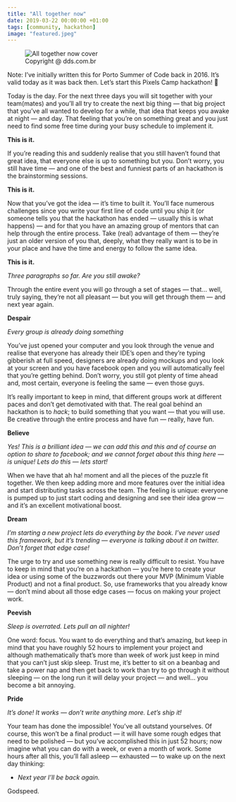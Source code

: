 ```yaml
---
title: "All together now"
date: 2019-03-22 00:00:00 +01:00
tags: [community, hackathon]
image: "featured.jpeg"
---
```


<figure>
<img src="/all-together-now/featured.jpeg" alt="All together now cover">
<figcaption>Copyright @ dds.com.br</figcaption>
</figure>

Note: I’ve initially written this for Porto Summer of Code back in 2016. It’s valid today as it was back then. Let’s start this Pixels Camp hackathon! 🚀

Today is the day. For the next three days you will sit together with your team(mates) and you’ll all try to create the next big thing — that big project that you’ve all wanted to develop for a while, that idea that keeps you awake at night — and day. That feeling that you’re on something great and you just need to find some free time during your busy schedule to implement it.

**This is it.**

If you’re reading this and suddenly realise that you still haven’t found that great idea, that everyone else is up to something but you. Don’t worry, you still have time — and one of the best and funniest parts of an hackathon is the brainstorming sessions.

**This is it.**

Now that you’ve got the idea — it’s time to built it. You’ll face numerous challenges since you write your first line of code until you ship it (or someone tells you that the hackathon has ended — usually this is what happens) — and for that you have an amazing group of mentors that can help through the entire process. Take (real) advantage of them — they’re just an older version of you that, deeply, what they really want is to be in your place and have the time and energy to follow the same idea.

**This is it.**

*Three paragraphs so far. Are you still awake?*

Through the entire event you will go through a set of stages — that… well, truly saying, they’re not all pleasant — but you will get through them — and next year again.

**Despair**

*Every group is already doing something*

You’ve just opened your computer and you look through the venue and realise that everyone has already their IDE’s open and they’re typing gibberish at full speed, designers are already doing mockups and you look at your screen and you have facebook open and you will automatically feel that you’re getting behind. Don’t worry, you still got plenty of time ahead and, most certain, everyone is feeling the same — even those guys.

It’s really important to keep in mind, that different groups work at different paces and don’t get demotivated with that. The real goal behind an hackathon is to *hack*; to build something that you want — that you will use. Be creative through the entire process and have fun — really, have fun.

**Believe**

*Yes! This is a brilliant idea — we can add this and this and of course an option to share to facebook; and we cannot forget about this thing here — is unique! Lets do this — lets start!*

When we have that ah ha! moment and all the pieces of the puzzle fit together. We then keep adding more and more features over the initial idea and start distributing tasks across the team. The feeling is unique: everyone is pumped up to just start coding and designing and see their idea grow — and it’s an excellent motivational boost.

**Dream**

*I’m starting a new project lets do everything by the book. I’ve never used this framework, but it’s trending — everyone is talking about it on twitter. Don’t forget that edge case!*

The urge to try and use something new is really difficult to resist. You have to keep in mind that you’re on a hackathon — you’re here to create your idea or using some of the buzzwords out there your MVP (Minimum Viable Product) and not a final product. So, use frameworks that you already know — don’t mind about all those edge cases — focus on making your project work.

**Peevish**

*Sleep is overrated. Lets pull an all nighter!*

One word: focus. You want to do everything and that’s amazing, but keep in mind that you have roughly 52 hours to implement your project and although mathematically that’s more than week of work just keep in mind that you can’t just skip sleep. Trust me, it’s better to sit on a beanbag and take a power nap and then get back to work than try to go through it without sleeping — on the long run it will delay your project — and well… you become a bit annoying.

**Pride**

*It’s done! It works — don’t write anything more. Let’s ship it!*

Your team has done the impossible! You’ve all outstand yourselves. Of course, this won’t be a final product — it will have some rough edges that need to be polished — but you’ve accomplished this in just 52 hours; now imagine what you can do with a week, or even a month of work. Some hours after all this, you’ll fall asleep — exhausted — to wake up on the next day thinking:

* *Next year I’ll be back again.*

Godspeed.
